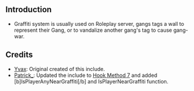## Introduction ##
- Graffiti system is usually used on Roleplay server, gangs tags a wall to represent their Gang, or to vandalize another gang's tag to cause gang-war.

## Credits ##
- [Yvax](http://forum.sa-mp.com/member.php?u=98567): Original created of this include.
- [Patrick_](http://forum.sa-mp.com/member.php?u=178953): Updated the include to [Hook Method 7](http://forum.sa-mp.com/showthread.php?t=441293) and added [b]IsPlayerAnyNearGraffiti[/b] and IsPlayerNearGraffiti function.
